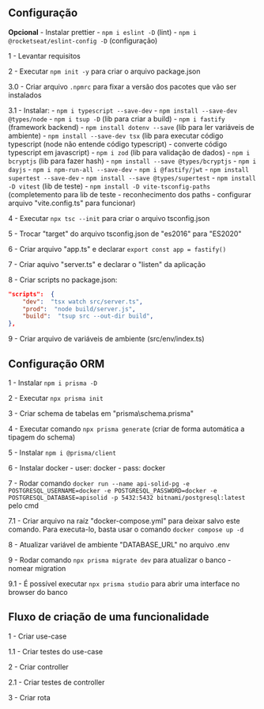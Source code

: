 ## Configuração

**Opcional**
    - Instalar prettier
    - `npm i eslint -D` (lint)
    - `npm i @rocketseat/eslint-config -D` (configuração)

1 - Levantar requisitos

2 - Executar `npm init -y` para criar o arquivo package.json

3.0 - Criar arquivo `.npmrc` para fixar a versão dos pacotes que vão ser instalados

3.1 - Instalar:
    - `npm i typescript --save-dev`
    - `npm install --save-dev @types/node`
    - `npm i tsup -D` (lib para criar a build)
    - `npm i fastify` (framework backend)
    - `npm install dotenv --save` (lib para ler variáveis de ambiente)
    - `npm install --save-dev tsx` (lib para executar código typescript (node não entende código typescript) - converte código typescript em javascript)
    - `npm i zod` (lib para validação de dados)
    - `npm i bcryptjs` (lib para fazer hash)
    - `npm install --save @types/bcryptjs` 
    - `npm i dayjs` 
    - `npm i npm-run-all --save-dev` 
    - `npm i @fastify/jwt` 
    - `npm install supertest --save-dev` 
    - `npm install --save @types/supertest` 
    - `npm install -D vitest` (lib de teste) 
    - `npm install -D vite-tsconfig-paths` (completemento para lib de teste - reconhecimento dos paths - configurar arquivo "vite.config.ts" para funcionar)

4 - Executar `npx tsc --init` para criar o arquivo tsconfig.json

5 - Trocar "target" do arquivo tsconfig.json de "es2016" para "ES2020"

6 - Criar arquivo "app.ts" e declarar `export const app = fastify()`

7 - Criar aquivo "server.ts" e declarar o "listen" da aplicação 

8 - Criar scripts no package.json:
```json
"scripts":  {
	"dev":  "tsx watch src/server.ts",
	"prod":  "node build/server.js",
	"build":  "tsup src --out-dir build",
},
```

9 - Criar arquivo de variáveis de ambiente (src/env/index.ts)

## Configuração ORM

1 - Instalar `npm i prisma -D`

2 - Executar `npx prisma init`

3 - Criar schema de tabelas em "prisma\schema.prisma"

4 - Executar comando `npx prisma generate` (criar de forma automática a tipagem do schema)

5 - Instalar `npm i @prisma/client`

6 - Instalar docker
    - user: docker
    - pass: docker

7 - Rodar comando `docker run --name api-solid-pg -e POSTGRESQL_USERNAME=docker -e POSTGRESQL_PASSWORD=docker -e POSTGRESQL_DATABASE=apisolid -p 5432:5432 bitnami/postgresql:latest` pelo cmd

7.1 - Criar arquivo na raíz "docker-compose.yml" para deixar salvo este comando. Para executa-lo, basta usar o comando `docker compose up -d`

8 - Atualizar variável de ambiente "DATABASE_URL" no arquivo .env

9 - Rodar comando `npx prisma migrate dev` para atualizar o banco
    - nomear migration

9.1 - É possível executar `npx prisma studio` para abrir uma interface no browser do banco



## Fluxo de criação de uma funcionalidade
1 - Criar use-case

1.1 - Criar testes do use-case

2 - Criar controller

2.1 - Criar testes de controller

3 - Criar rota
